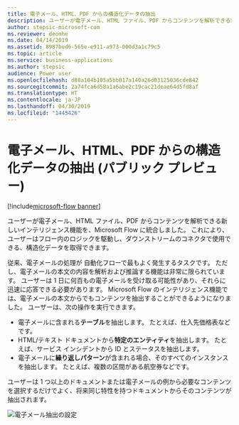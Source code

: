 ```yaml
---
title: 電子メール、HTML、PDF からの構造化データの抽出
description: ユーザーが電子メール、HTML ファイル、PDF からコンテンツを解析できる新しいインテリジェンス機能を、Microsoft Flow に統合しました。
author: stepsic-microsoft-com
ms.reviewer: deonhe
ms.date: 04/14/2019
ms.assetid: 8987bed6-565e-e911-a973-000d3a1c79c5
ms.topic: article
ms.service: business-applications
ms.author: stepsic
audience: Power user
ms.openlocfilehash: d88a104b105a5bb017a140a26d03125036cde842
ms.sourcegitcommit: 2a74fca6d58a1a6abe2c19cac21deae64d5fd8af
ms.translationtype: HT
ms.contentlocale: ja-JP
ms.lasthandoff: 04/30/2019
ms.locfileid: "1445426"
---
```

# <a name="extract-structured-data-from-emails-html-and-pdf-public-preview"></a>電子メール、HTML、PDF からの構造化データの抽出 (パブリック プレビュー)

[!include[microsoft-flow banner](../includes/microsoft-flow.md)]

ユーザーが電子メール、HTML ファイル、PDF からコンテンツを解析できる新しいインテリジェンス機能を、Microsoft Flow に統合しました。 これにより、ユーザーはフロー内のロジックを駆動し、ダウンストリームのコネクタで使用できる、構造化データを取得できます。

従来、電子メールの処理が 自動化フローで最もよく発生するタスクです。 ただし、電子メールの本文の内容を解析および推論する機能は非常に限られています。 ユーザーは 1 日に何百もの電子メールを受け取る可能性があり、それらに迅速に応答できる必要があります。 Microsoft Flow のインテリジェンス機能では、電子メールの本文からでもコンテンツを抽出することができるようになりました。 ユーザーは、次の操作を実行できます。

- 電子メールに含まれる**テーブル**を抽出します。 たとえば、仕入先価格表などです。
- HTML/テキスト ドキュメントから**特定のエンティティ**を抽出します。 たとえば、サービス インシデントから ID とステータスを抽出します。
- 電子メールに**繰り返しパターン**が含まれる場合、そのすべてのインスタンスを抽出します。 たとえば、複数の区間がある航空券などです。

ユーザーは 1 つ以上のドキュメントまたは電子メールの例から必要なコンテンツを選択するだけでよく、将来同じ特性を持つドキュメントからそのコンテンツが抽出されます。

![電子メール抽出の設定](media/EmailExtraction-1.png "電子メール抽出の設定")
